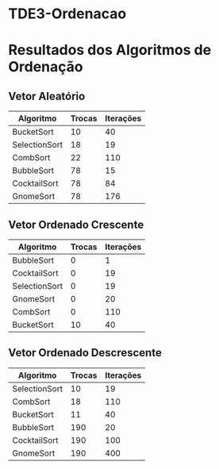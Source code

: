# TDE3-Ordenacao

# Resultados dos Algoritmos de Ordenação

## Vetor Aleatório

| Algoritmo       | Trocas | Iterações |
|-----------------|--------|-----------|
| BucketSort      | 10     | 40        |
| SelectionSort   | 18     | 19        |
| CombSort        | 22     | 110       |
| BubbleSort      | 78     | 15        |
| CocktailSort    | 78     | 84        |
| GnomeSort       | 78     | 176       |

## Vetor Ordenado Crescente

| Algoritmo       | Trocas | Iterações |
|-----------------|--------|-----------|
| BubbleSort      | 0      | 1         |
| CocktailSort    | 0      | 19        |
| SelectionSort   | 0      | 19        |
| GnomeSort       | 0      | 20        |
| CombSort        | 0      | 110       |
| BucketSort      | 10     | 40        |

## Vetor Ordenado Descrescente

| Algoritmo       | Trocas | Iterações |
|-----------------|--------|-----------|
| SelectionSort   | 10     | 19        |
| CombSort        | 18     | 110       |
| BucketSort      | 11     | 40        |
| BubbleSort      | 190    | 20        |
| CocktailSort    | 190    | 100       |
| GnomeSort       | 190    | 400       |

